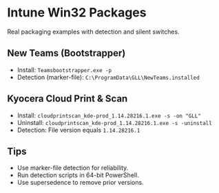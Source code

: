 
# Intune Win32 Packages

Real packaging examples with detection and silent switches.

## New Teams (Bootstrapper)
- Install: `Teamsbootstrapper.exe -p`
- Detection (marker-file): `C:\ProgramData\GLL\NewTeams.installed`

## Kyocera Cloud Print & Scan
- Install: `cloudprintscan_kde-prod_1.14.28216.1.exe -s -on "GLL"`
- Uninstall: `cloudprintscan_kde-prod_1.14.28216.1.exe -s -uninstall`
- Detection: File version equals `1.14.28216.1`

## Tips
- Use marker-file detection for reliability.
- Run detection scripts in 64-bit PowerShell.
- Use supersedence to remove prior versions.

